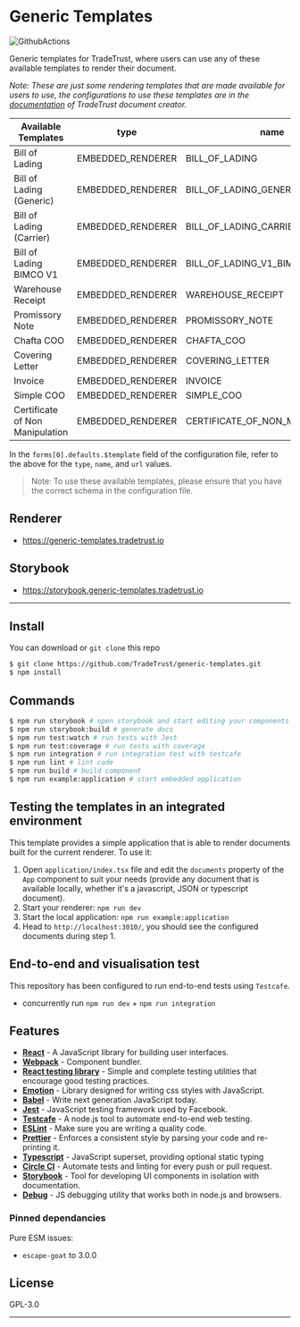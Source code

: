 # Generic Templates

![GithubActions](https://github.com/TradeTrust/generic-templates/workflows/GenericTemplateCI/badge.svg)

Generic templates for TradeTrust, where users can use any of these available templates to render their document.

_Note: These are just some rendering templates that are made available for users to use, the configurations to use these templates are in the [documentation](https://docs.tradetrust.io/document-creator) of TradeTrust document creator._

| Available Templates             | type              | name                             | Verifiable | Transferable | Support OA V3 | Privacy Filter |
| ------------------------------- | ----------------- | -------------------------------- | ---------- | ------------ | ------------- | -------------- |
| Bill of Lading                  | EMBEDDED_RENDERER | BILL_OF_LADING                   | &cross;    | &check;      | &check;       | -              |
| Bill of Lading (Generic)        | EMBEDDED_RENDERER | BILL_OF_LADING_GENERIC           | &cross;    | &check;      | -             | -              |
| Bill of Lading (Carrier)        | EMBEDDED_RENDERER | BILL_OF_LADING_CARRIER           | &cross;    | &check;      | -             | -              |
| Bill of Lading BIMCO V1         | EMBEDDED_RENDERER | BILL_OF_LADING_V1_BIMCO_STANDARD | &cross;    | &check;      | -             | -              |
| Warehouse Receipt               | EMBEDDED_RENDERER | WAREHOUSE_RECEIPT                | &cross;    | &check;      | -             | -              |
| Promissory Note                 | EMBEDDED_RENDERER | PROMISSORY_NOTE                  | &cross;    | &check;      | -             | -              |
| Chafta COO                      | EMBEDDED_RENDERER | CHAFTA_COO                       | &check;    | &cross;      | -             | -              |
| Covering Letter                 | EMBEDDED_RENDERER | COVERING_LETTER                  | &check;    | &cross;      | &check;       | -              |
| Invoice                         | EMBEDDED_RENDERER | INVOICE                          | &check;    | &cross;      | &check;       | &check;        |
| Simple COO                      | EMBEDDED_RENDERER | SIMPLE_COO                       | &check;    | &cross;      | -             | -              |
| Certificate of Non Manipulation | EMBEDDED_RENDERER | CERTIFICATE_OF_NON_MANIPULATION  | &check;    | &cross;      | -             | -              |

In the `forms[0].defaults.$template` field of the configuration file, refer to the above for the `type`, `name`, and `url` values.

> Note: To use these available templates, please ensure that you have the correct schema in the configuration file.

## Renderer

- https://generic-templates.tradetrust.io

## Storybook

- https://storybook.generic-templates.tradetrust.io

---

## Install

You can download or `git clone` this repo

```sh
$ git clone https://github.com/TradeTrust/generic-templates.git
$ npm install
```

## Commands

```sh
$ npm run storybook # open storybook and start editing your components
$ npm run storybook:build # generate docs
$ npm run test:watch # run tests with Jest
$ npm run test:coverage # run tests with coverage
$ npm run integration # run integration test with testcafe
$ npm run lint # lint code
$ npm run build # build component
$ npm run example:application # start embedded application
```

## Testing the templates in an integrated environment

This template provides a simple application that is able to render documents built for the current renderer. To use it:

1. Open `application/index.tsx` file and edit the `documents` property of the `App` component to suit your needs (provide any document that is available locally, whether it's a javascript, JSON or typescript document).
1. Start your renderer: `npm run dev`
1. Start the local application: `npm run example:application`
1. Head to `http://localhost:3010/`, you should see the configured documents during step 1.

## End-to-end and visualisation test

This repository has been configured to run end-to-end tests using `Testcafe`.

- concurrently run `npm run dev` + `npm run integration`

## Features

- [**React**](http://reactjs.org/) - A JavaScript library for building user interfaces.
- [**Webpack**](https://webpack.js.org/) - Component bundler.
- [**React testing library**](https://testing-library.com/) - Simple and complete testing utilities that encourage good testing practices.
- [**Emotion**](https://emotion.sh/) - Library designed for writing css styles with JavaScript.
- [**Babel**](https://babeljs.io/) - Write next generation JavaScript today.
- [**Jest**](https://facebook.github.io/jest) - JavaScript testing framework used by Facebook.
- [**Testcafe**](https://devexpress.github.io/testcafe/) - A node.js tool to automate end-to-end web testing.
- [**ESLint**](http://eslint.org/) - Make sure you are writing a quality code.
- [**Prettier**](https://prettier.io/) - Enforces a consistent style by parsing your code and re-printing it.
- [**Typescript**](https://www.typescriptlang.org/) - JavaScript superset, providing optional static typing
- [**Circle CI**](https://circleci.com/) - Automate tests and linting for every push or pull request.
- [**Storybook**](https://storybook.js.org/) - Tool for developing UI components in isolation with documentation.
- [**Debug**](https://github.com/visionmedia/debug) - JS debugging utility that works both in node.js and browsers.

### Pinned dependancies

Pure ESM issues:

- `escape-goat` to 3.0.0

## License

GPL-3.0

---
